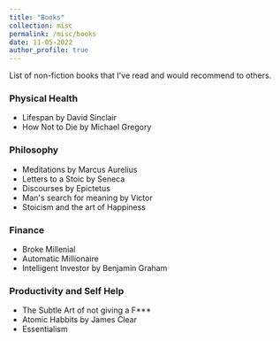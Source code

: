 ```yaml
---
title: "Books"
collection: misc
permalink: /misc/books
date: 11-05-2022
author_profile: true
---
```


List of non-fiction books that I've read and would recommend to others.


### Physical Health
- Lifespan by David Sinclair
- How Not to Die by Michael Gregory

### Philosophy
- Meditations by Marcus Aurelius
- Letters to a Stoic by Seneca
- Discourses by Epictetus
- Man's search for meaning by Victor
- Stoicism and the art of Happiness

### Finance
- Broke Millenial
- Automatic Millionaire
- Intelligent Investor by Benjamin Graham

### Productivity and Self Help
- The Subtle Art of not giving a F\*\*\*
- Atomic Habbits by James Clear
- Essentialism

